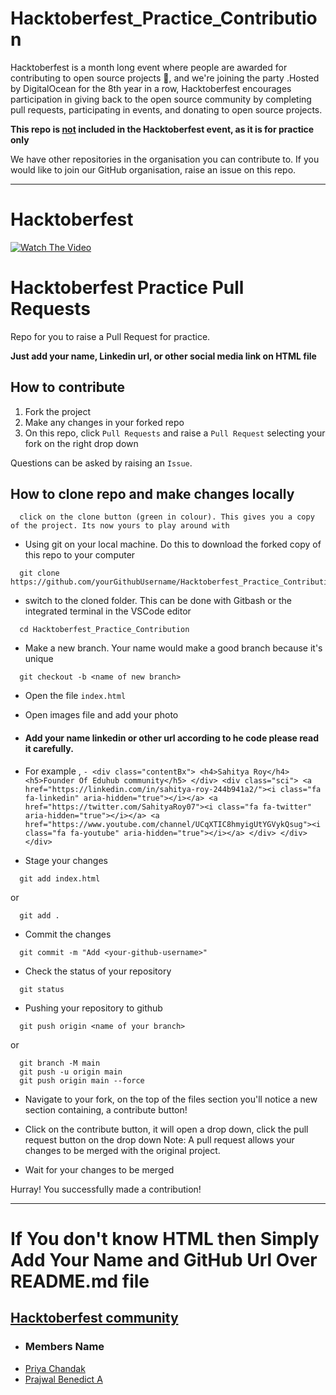 # Hacktoberfest_Practice_Contribution
Hacktoberfest is a month long event where people are awarded for contributing to open source projects 🙌, and we're joining the party .Hosted by DigitalOcean for the 8th year in a row, Hacktoberfest encourages participation in giving back to the open source community by completing pull requests, participating in events, and donating to open source projects.

<b>This repo is <u>not</u> included in the Hacktoberfest event, as it is for practice only</b>

We have other repositories in the organisation you can contribute to. If you would like to join our GitHub organisation, raise an issue on this repo.

---

# Hacktoberfest

[![Watch The Video](https://camunda.com/wp-content/uploads/2021/08/Hacktoberfest2021-Thumbnail.jpg)](https://youtu.be/tjH6txTiC6E)


# Hacktoberfest Practice Pull Requests

Repo for you to raise a Pull Request for practice.

**Just add your name, Linkedin url, or other social media link on HTML file**

## How to contribute

1. Fork the project
2. Make any changes in your forked repo
3. On this repo, click `Pull Requests` and raise a `Pull Request` selecting your fork on the right drop down

Questions can be asked by raising an `Issue`.

## How to clone repo and make changes locally

```
  click on the clone button (green in colour). This gives you a copy of the project. Its now yours to play around with
```

- Using git on your local machine. Do this to download the forked copy of this repo to your computer

```
  git clone https://github.com/yourGithubUsername/Hacktoberfest_Practice_Contribution
```

- switch to the cloned folder. This can be done with Gitbash or the integrated terminal in the VSCode editor

```
  cd Hacktoberfest_Practice_Contribution
```

- Make a new branch. Your name would make a good branch because it's unique

```
  git checkout -b <name of new branch>
```

- Open the file `index.html`
- Open images file and add your photo

- #### Add your name linkedin or other url according to he code please read it carefully.

- For example ,
  `- <div class="contentBx">
                    <h4>Sahitya Roy</h4>
                    <h5>Founder Of Eduhub community</h5>
                </div>
                <div class="sci">
                    <a href="https://linkedin.com/in/sahitya-roy-244b941a2/"><i class="fa fa-linkedin" aria-hidden="true"></i></a>
                    <a href="https://twitter.com/SahityaRoy07"><i class="fa fa-twitter" aria-hidden="true"></i></a>
                    <a href="https://www.youtube.com/channel/UCqXTIC8hmyigUtYGVykQsug"><i class="fa fa-youtube" aria-hidden="true"></i></a>
                </div>
            </div>
        </div>`

- Stage your changes

```
  git add index.html
```
or

```
  git add .
```

- Commit the changes

```
  git commit -m "Add <your-github-username>"
```

- Check the status of your repository

```
  git status
```

- Pushing your repository to github

```
  git push origin <name of your branch>
```

or

```
  git branch -M main
  git push -u origin main
  git push origin main --force
```

- Navigate to your fork, on the top of the files section you'll notice a new section containing, a contribute button!
- Click on the contribute button, it will open a drop down, click the pull request button on the drop down
  Note: A pull request allows your changes to be merged with the original project.

- Wait for your changes to be merged

Hurray! You successfully made a contribution!

---

# If You don't know HTML then Simply Add Your Name and GitHub Url Over README.md file

## <ins>Hacktoberfest community<ins>

- ### Members Name
- [Priya Chandak](https://github.com/PriyaChandak24)
- [Prajwal Benedict A](https://github.com/BENEDICT9845)

